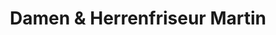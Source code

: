---
title: "Damen & Herrenfriseur Martin"
url: /marienberg/damen-und-herrenfriseur-martin/
shop: Friseur
---